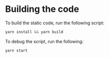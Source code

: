 # Building the code 
To build the static code, run the following script:
```js
yarn install && yarn build
```

To debug the script, run the following:
```js
yarn start 
```
